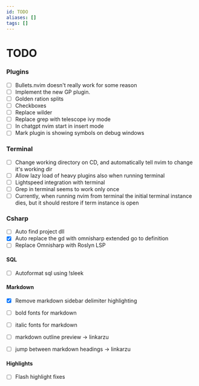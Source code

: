 ```yaml
---
id: TODO
aliases: []
tags: []
---
```

# TODO

### Plugins
- [ ] Bullets.nvim doesn't really work for some reason 
- [ ] Implement the new GP plugin. 
- [ ] Golden ration splits
- [ ] Checkboxes
- [ ] Replace wilder 
- [ ] Replace grep with telescope ivy mode 
- [ ] In chatgpt nvim start in insert mode 
- [ ] Mark plugin is showing symbols on debug windows 

### Terminal
- [ ] Change working directory on CD, and automatically tell nvim to change it's working dir  
- [ ] Allow lazy load of heavy plugins also when running terminal 
- [ ] Lightspeed integration with terminal 
- [ ] Grep in terminal seems to work only once 
- [ ] Currently, when running nvim from terminal the initial terminal instance dies, but it should restore if term instance is open

### Csharp
- [ ] Auto find project dll
- [x] Auto replace the gd with omnisharp extended go to definition 
- [ ] Replace Omnisharp with Roslyn LSP 

#### SQL
- [ ] Autoformat sql using !sleek

#### Markdown
- [x] Remove markdown sidebar delimiter highlighting
- [ ] bold fonts for markdown
- [ ] italic fonts for markdown 

- [ ] markdown outline preview -> linkarzu
- [ ] jump between markdown headings -> linkarzu

#### Highlights
- [ ] Flash highlight fixes
